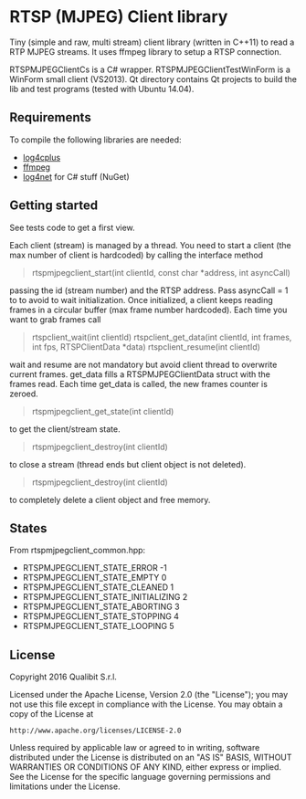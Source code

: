 RTSP (MJPEG) Client library 
===========================
Tiny (simple and raw, multi stream) client library (written in C++11) to read a
RTP MJPEG streams. It uses ffmpeg library to setup a RTSP connection.

RTSPMJPEGClientCs is a C# wrapper.
RTSPMJPEGClientTestWinForm is a WinForm small client (VS2013).
Qt directory contains Qt projects to build the lib and test programs (tested
with Ubuntu 14.04).

Requirements
------------
To compile the following libraries are needed:

 * [log4cplus](https://github.com/log4cplus/log4cplus)
 * [ffmpeg](https://www.ffmpeg.org/)
 * [log4net](https://logging.apache.org/log4net/) for C# stuff (NuGet)

Getting started
---------------
See tests code to get a first view.

Each client (stream) is managed by a thread. You need to start a client (the
max number of client is hardcoded) by calling the interface method

> rtspmjpegclient_start(int clientId, const char *address, int asyncCall)

passing the id (stream number) and the RTSP address. Pass asyncCall = 1 to
to avoid to wait initialization.
Once initialized, a client keeps reading frames in a circular buffer (max
frame number hardcoded). Each time you want to grab frames call

> rtspclient_wait(int clientId)
> rtspclient_get_data(int clientId, int frames, int fps, RTSPClientData *data)
> rtspclient_resume(int clientId)

wait and resume are not mandatory but avoid client thread to overwrite current
frames. get_data fills a RTSPMJPEGClientData struct with the frames read. Each
time get_data is called, the new frames counter is zeroed.

> rtspmjpegclient_get_state(int clientId)

to get the client/stream state.

> rtspmjpegclient_destroy(int clientId)

to close a stream (thread ends but client object is not deleted).

> rtspmjpegclient_destroy(int clientId)

to completely delete a client object and free memory.

States
------
From rtspmjpegclient_common.hpp:

 * RTSPMJPEGCLIENT_STATE_ERROR -1
 * RTSPMJPEGCLIENT_STATE_EMPTY 0
 * RTSPMJPEGCLIENT_STATE_CLEANED 1
 * RTSPMJPEGCLIENT_STATE_INITIALIZING 2
 * RTSPMJPEGCLIENT_STATE_ABORTING 3
 * RTSPMJPEGCLIENT_STATE_STOPPING 4
 * RTSPMJPEGCLIENT_STATE_LOOPING 5

License
-------
Copyright 2016 Qualibit S.r.l.

Licensed under the Apache License, Version 2.0 (the "License");
you may not use this file except in compliance with the License.
You may obtain a copy of the License at

    http://www.apache.org/licenses/LICENSE-2.0

Unless required by applicable law or agreed to in writing, software
distributed under the License is distributed on an "AS IS" BASIS,
WITHOUT WARRANTIES OR CONDITIONS OF ANY KIND, either express or implied.
See the License for the specific language governing permissions and
limitations under the License.
